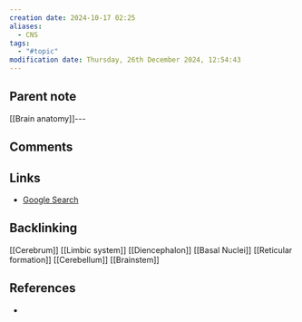 ```yaml
---
creation date: 2024-10-17 02:25
aliases:
  - CNS
tags:
  - "#topic"
modification date: Thursday, 26th December 2024, 12:54:43
---
```


## Parent note
[[Brain anatomy]]---
## Comments

## Links
- [Google Search](https://www.google.com/search?q=Central+nervous+system)

## Backlinking
[[Cerebrum]]
[[Limbic system]]
[[Diencephalon]]
[[Basal Nuclei]]
[[Reticular formation]]
[[Cerebellum]]
[[Brainstem]]
## References
+ 

